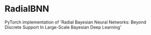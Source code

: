 # RadialBNN
PyTorch implementation of 'Radial Bayesian Neural Networks: Beyond Discrete Support In Large-Scale Bayesian Deep Learning'
